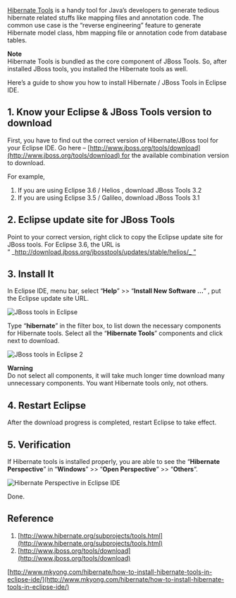 [Hibernate Tools](http://www.hibernate.org/subprojects/tools.html) is a handy tool for Java’s developers to generate tedious hibernate related stuffs like mapping files and annotation code. The common use case is the “reverse engineering” feature to generate Hibernate model class, hbm mapping file or annotation code from database tables.

**Note**  
Hibernate Tools is bundled as the core component of JBoss Tools. So, after installed JBoss tools, you installed the Hibernate tools as well.

Here’s a guide to show you how to install Hibernate / JBoss Tools in Eclipse IDE.

## 1\. Know your Eclipse & JBoss Tools version to download

First, you have to find out the correct version of Hibernate/JBoss tool for your Eclipse IDE. Go here – [http://www.jboss.org/tools/download](http://www.jboss.org/tools/download) for the available combination version to download.

For example,

1.  If you are using Eclipse 3.6 / Helios , download JBoss Tools 3.2
2.  If you are using Eclipse 3.5 / Galileo, download JBoss Tools 3.1

## 2\. Eclipse update site for JBoss Tools

Point to your correct version, right click to copy the Eclipse update site for JBoss tools. For Eclipse 3.6, the URL is ” _http://download.jboss.org/jbosstools/updates/stable/helios/_ ”

## 3\. Install It

In Eclipse IDE, menu bar, select “**Help**” >> “**Install New Software …**” , put the Eclipse update site URL.

![JBoss tools in Eclipse](http://www.mkyong.com/wp-content/uploads/2009/12/jboss-tool-eclipse.png)

Type “**hibernate**” in the filter box, to list down the necessary components for Hibernate tools. Select all the “**Hibernate Tools**” components and click next to download.

![JBoss tools in Eclipse 2](http://www.mkyong.com/wp-content/uploads/2009/12/jboss-tool-eclipse-2.png)

**Warning**  
Do not select all components, it will take much longer time download many unnecessary components. You want Hibernate tools only, not others.

## 4\. Restart Eclipse

After the download progress is completed, restart Eclipse to take effect.

## 5\. Verification

If Hibernate tools is installed properly, you are able to see the “**Hibernate Perspective**” in “**Windows**” >> “**Open Perspective**” >> “**Others**“.

![Hibernate Perspective in Eclipse IDE](http://www.mkyong.com/wp-content/uploads/2009/12/jboss-tool-eclipse-hibernate-view.png)

Done.

## Reference

1.  [http://www.hibernate.org/subprojects/tools.html](http://www.hibernate.org/subprojects/tools.html)
2.  [http://www.jboss.org/tools/download](http://www.jboss.org/tools/download)

[http://www.mkyong.com/hibernate/how-to-install-hibernate-tools-in-eclipse-ide/](http://www.mkyong.com/hibernate/how-to-install-hibernate-tools-in-eclipse-ide/)
